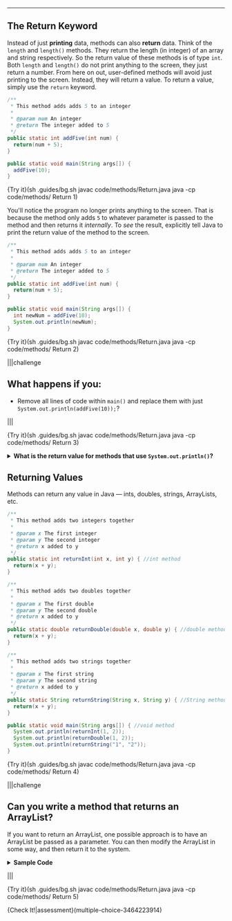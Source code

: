 ----------

## The Return Keyword

Instead of just **printing** data, methods can also **return** data. Think of the `length` and `length()` methods. They return the length (in integer) of an array and string respectively. So the return value of these methods is of type `int`. Both `length` and `length()` do not print anything to the screen, they just return a number. From here on out, user-defined methods will avoid just printing to the screen. Instead, they will return a value. To return a value, simply use the `return` keyword.

```java
/**
 * This method adds adds 5 to an integer
 * 
 * @param num An integer
 * @return The integer added to 5
 */
public static int addFive(int num) {
  return(num + 5);
}

public static void main(String args[]) {
  addFive(10);
}
```

{Try it}(sh .guides/bg.sh javac code/methods/Return.java java -cp code/methods/ Return 1)

You'll notice the program no longer prints anything to the screen. That is because the method only adds `5` to whatever parameter is passed to the method and then returns it *internally*. To *see* the result, explicitly tell Java to print the return value of the method to the screen.

```java
/**
 * This method adds adds 5 to an integer
 * 
 * @param num An integer
 * @return The integer added to 5
 */
public static int addFive(int num) {
  return(num + 5);
}

public static void main(String args[]) {
  int newNum = addFive(10);
  System.out.println(newNum);
}
```

{Try it}(sh .guides/bg.sh javac code/methods/Return.java java -cp code/methods/ Return 2)

|||challenge
## What happens if you:
* Remove all lines of code within `main()` and replace them with just `System.out.println(addFive(10));`?

|||

{Try it}(sh .guides/bg.sh javac code/methods/Return.java java -cp code/methods/ Return 3)

<details>
  <summary><strong>What is the return value for methods that use <code>System.out.println()</code>?</strong></summary>
  If each method in Java has a return value, what is the return value for methods that use <code>System.out.println()</code>? Actually, you've seen it before and it is <code>void</code>. Methods that do not return a value are considered to be <code>void</code> methods.
  
  ```java
  /**
 * This method prints "Hello"
 * 
 * @param No parameter
 * @return No return value
 */
  public static void printHello() { //void method
    System.out.println("Hello");
  }
  
  public static void main(String args[]) { //void method
    printHello();
  }
  ```
  
</details>

## Returning Values

Methods can return any value in Java — ints, doubles, strings, ArrayLists, etc.

```java
/**
 * This method adds two integers together
 * 
 * @param x The first integer
 * @param y The second integer
 * @return x added to y
 */
public static int returnInt(int x, int y) { //int method
  return(x + y);
}

/**
 * This method adds two doubles together
 * 
 * @param x The first double
 * @param y The second double
 * @return x added to y
 */
public static double returnDouble(double x, double y) { //double method
  return(x + y);
}

/**
 * This method adds two strings together
 * 
 * @param x The first string
 * @param y The second string
 * @return x added to y
 */
public static String returnString(String x, String y) { //String method
  return(x + y);
}

public static void main(String args[]) { //void method
  System.out.println(returnInt(1, 2));
  System.out.println(returnDouble(1, 2));
  System.out.println(returnString("1", "2"));
}
```

{Try it}(sh .guides/bg.sh javac code/methods/Return.java java -cp code/methods/ Return 4)

|||challenge
## Can you write a method that returns an ArrayList?
If you want to return an ArrayList, one possible approach is to have an ArrayList be passed as a parameter. You can then modify the ArrayList in some way, and then return it to the system.
<details>
  <summary><strong>Sample Code</strong></summary>
  The code below takes an ArrayList of numbers as a parameter for the method <code>multiplyFive()</code>. The method creates a new empty ArrayList, multiplies each element of the parameter ArrayList by 5, and then adds those new products to the new ArrayList. Finally, the new ArrayList is returned.
  
  ```java
  
  public static ArrayList<Integer> multiplyFive(ArrayList<Integer> myList) {
    ArrayList<Integer> newList = new ArrayList<Integer>();
    for (Integer i : myList) {
      newList.add(i * 5);
    }
    return newList;
  }
  
  public static void main(String args[]) {
    ArrayList<Integer> numbers = new ArrayList<Integer>();
    numbers.add(1);
    numbers.add(2);
    numbers.add(3);
    numbers.add(4);
    numbers.add(5);
  
    System.out.println(multiplyFive(numbers));
  }
  ```
  
</details>

|||

{Try it}(sh .guides/bg.sh javac code/methods/Return.java java -cp code/methods/ Return 5)

{Check It!|assessment}(multiple-choice-3464223914)
